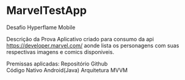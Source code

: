 # MarvelTestApp
Desafio Hyperflame Mobile

Descrição da Prova
Aplicativo criado para consumo da api https://developer.marvel.com/ aonde lista os personagens com suas respectivas imagens e comics disponiveis.

  Premissas aplicadas:
    Repositório Github    
    Código Nativo Android(Java)
    Arquitetura MVVM
